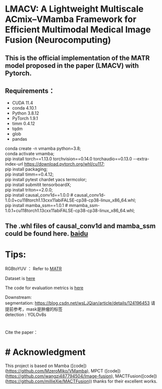 # LMACV: A Lightweight Multiscale ACmix–VMamba Framework for Efficient Multimodal Medical Image Fusion (Neurocomputing)




## This is the official implementation of the MATR model proposed in the paper (LMACV) with Pytorch.





## Requirements：

- CUDA 11.4
- conda 4.10.1
- Python 3.8.12
- PyTorch 1.9.1
- timm 0.4.12
- tqdm
- glob
- pandas



conda create -n vmamba python=3.8;  
conda activate vmamba;  
pip install torch==1.13.0 torchvision==0.14.0 torchaudio==0.13.0 --extra-index-url https://download.pytorch.org/whl/cu117;  
pip install packaging;  
pip install timm==0.4.12;  
pip install pytest chardet yacs termcolor;  
pip install submitit tensorboardX;  
pip install triton==2.0.0;  
pip install causal_conv1d==1.0.0  # causal_conv1d-1.0.0+cu118torch1.13cxx11abiFALSE-cp38-cp38-linux_x86_64.whl;  
pip install mamba_ssm==1.0.1  # mmamba_ssm-1.0.1+cu118torch1.13cxx11abiFALSE-cp38-cp38-linux_x86_64.whl;
 

## The .whl files of causal_conv1d and mamba_ssm could be found here.  [baidu](https://pan.baidu.com/s/1Tibn8Xh4FMwj0ths8Ufazw?pwd=uu5k)



# Tips:

RGBtoYUV ： Refer to [MATR](https://github.com/tthinking/MATR)

Dataset  is  [here](https://www.med.harvard.edu/AANLIB/home.html)

The code for evaluation metrics is [here](https://github.com/liuuuuu777/ImageFusion-Evaluation)   

Downstream:   
segmentation: https://blog.csdn.net/wsLJQian/article/details/124196453 请提前参考，mask是肿瘤的标签   
detection :  YOLOv8s  


#  
Cite the paper：









# #  Acknowledgment
This project is based on Mamba ([code])(https://github.com/MzeroMiko/VMamba), MPCT ([code])(https://github.com/wangzi487794504/Image-fusion), MACTFusion([code])(https://github.com/millieXie/MACTFusion)) thanks for their excellent works.



